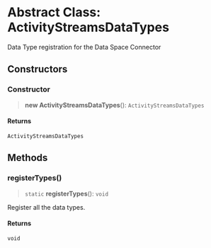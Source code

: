 # Abstract Class: ActivityStreamsDataTypes

Data Type registration for the Data Space Connector

## Constructors

### Constructor

> **new ActivityStreamsDataTypes**(): `ActivityStreamsDataTypes`

#### Returns

`ActivityStreamsDataTypes`

## Methods

### registerTypes()

> `static` **registerTypes**(): `void`

Register all the data types.

#### Returns

`void`
